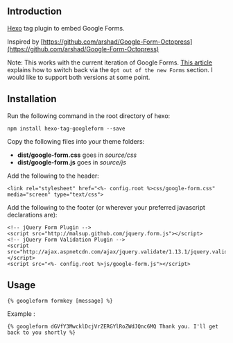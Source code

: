 ## Introduction

[Hexo](http://hexo.io) tag plugin to embed Google Forms.

Inspired by [https://github.com/arshad/Google-Form-Octopress](https://github.com/arshad/Google-Form-Octopress)

Note: This works with the current iteration of Google Forms. [This article](https://support.google.com/docs/answer/6281888?hl=en)
explains how to switch back via the `Opt out of the new Forms` section. I would like to support both versions at some point.

## Installation

Run the following command in the root directory of hexo:

    npm install hexo-tag-googleform --save

Copy the following files into your theme folders:

* **dist/google-form.css** goes in *source/css*
* **dist/google-form.js** goes in *source/js*

Add the following to the header:

    <link rel="stylesheet" href="<%- config.root %>css/google-form.css" media="screen" type="text/css">

Add the following to the footer (or wherever your preferred javascript declarations are):

    <!-- jQuery Form Plugin -->  
    <script src="http://malsup.github.com/jquery.form.js"></script>  
    <!-- jQuery Form Validation Plugin -->  
    <script src="http://ajax.aspnetcdn.com/ajax/jquery.validate/1.13.1/jquery.validate.min.js"></script>  
    <script src="<%- config.root %>js/google-form.js"></script>  

## Usage

    {% googleform formkey [message] %}

Example :

    {% googleform dGVfY3MwcklDcjVrZERGYlRoZWdJQnc6MQ Thank you. I'll get back to you shortly %}
